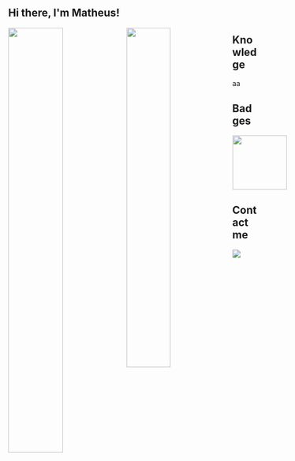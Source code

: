 ## Hi there, I'm Matheus!


<img align="left" width="47%" src="https://github-readme-stats.vercel.app/api?username=matheudev&show_icons=true&theme=transparent" />
<img align="left" width="42%" src="https://github-readme-stats.vercel.app/api/top-langs/?username=matheudev&layout=compact" />

## Knowledge
aa

## Badges

<div style="display: flex; gap: 10px;">
<a href="https://www.credly.com/earner/earned/badge/660da81e-3c4b-47f4-b967-c15075738e3a" target="_blank"><img src="https://images.credly.com/size/340x340/images/08216781-93cb-4ba1-8110-8eb3401fa8ce/Docker_Essentials_-_ISDN.png" height="110px" /></a>
</div>

## Contact me
<a href="https://www.linkedin.com/in/matheudev/" target="_blank"><img src="https://img.shields.io/badge/LinkedIn-0077B5?style=for-the-badge&logo=linkedin&logoColor=white" /></a>
